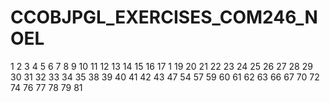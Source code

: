 # CCOBJPGL_EXERCISES_COM246_NOEL



1
2
3
4
5
6
7
8
9
10
11
12
13
14
15
16
17
1
19
20
21
22
23
24
25
26
27
28
29
30
31
32
33
34
35
38
39
40
41
42
43
47
54
57
59
60
61
62
63
66
67
70
72
74
76
77
78
79
81

